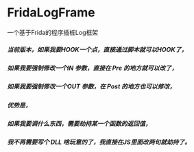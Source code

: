 # FridaLogFrame
一个基于Frida的程序插桩Log框架

##### 当前版本，如果我要HOOK一个点，直接通过脚本就可以HOOK了，
##### 如果我要强制修改一个IN 参数，直接在 Pre 的地方就可以改了，
##### 如果我要强制修改一个OUT 参数，在 Post 的地方也可以修改，

##### 优势是，
##### 如果我要调什么东西，需要劫持某一个函数的返回值，
##### 我不再需要写个 DLL 啥玩意的了，我直接在JS里面改两句就劫持了。